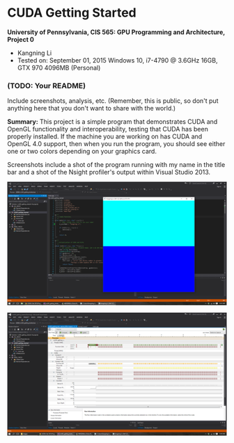 CUDA Getting Started
====================

**University of Pennsylvania, CIS 565: GPU Programming and Architecture, Project 0**

* Kangning Li
* Tested on: September 01, 2015 Windows 10, i7-4790 @ 3.6GHz 16GB, GTX 970 4096MB (Personal)

### (TODO: Your README)

Include screenshots, analysis, etc. (Remember, this is public, so don't put
anything here that you don't want to share with the world.)

**Summary:** This project is a simple program that demonstrates CUDA and OpenGL functionality
and interoperability, testing that CUDA has been properly installed. If the
machine you are working on has CUDA and OpenGL 4.0 support, then when you run
the program, you should see either one or two colors depending on your
graphics card.

Screenshots include a shot of the program running with my name in the title bar and a shot of the Nsight profiler's output within Visual Studio 2013.

![](images/Screenshot_1.png)

![](images/Screenshot_2.png)